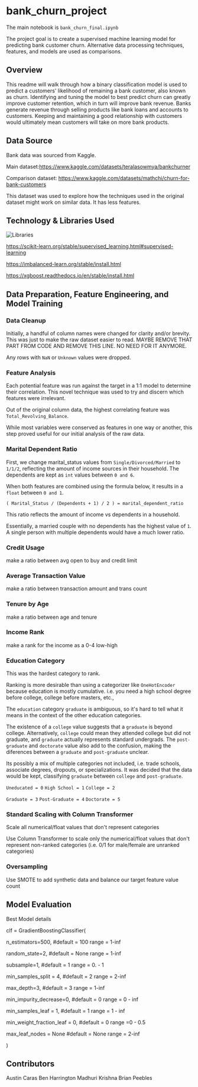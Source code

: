 # bank_churn_project

The main notebook is `bank_churn_final.ipynb`

The project goal is to create a supervised machine learning model for predicting bank customer churn. Alternative data processing techniques, features, and models are used as comparisons. 


## Overview

This readme will walk through how a binary classification model is used to predict a customers' likelihood of remaining a bank customer, also known as churn. Identifying and tuning the model to best predict churn can greatly improve customer retention, which in turn will improve bank revenue. Banks generate revenue through selling products like bank loans and accounts to customers. Keeping and maintaining a good relationship with customers would ultimately mean customers will take on more bank products. 

## Data Source

Bank data was sourced from Kaggle.

Main dataset:https://www.kaggle.com/datasets/teralasowmya/bankchurner

Comparison dataset: https://www.kaggle.com/datasets/mathchi/churn-for-bank-customers

This dataset was used to explore how the techniques used in the original dataset might work on similar data. It has less features.

## Technology & Libraries Used

![Libraries](https://github.com/carasaj/bank_churn_project/blob/main/Resources/Libraries.PNG) 

https://scikit-learn.org/stable/supervised_learning.html#supervised-learning

https://imbalanced-learn.org/stable/install.html

https://xgboost.readthedocs.io/en/stable/install.html


## Data Preparation, Feature Engineering, and Model Training

### Data Cleanup

Initially, a handful of column names were changed for clarity and/or brevity. This was just to make the raw dataset easier to read.
MAYBE REMOVE THAT PART FROM CODE AND REMOVE THIS LINE. NO NEED FOR IT ANYMORE.

Any rows with `NaN` or `Unknown` values were dropped. 

### Feature Analysis

Each potential feature was run against the target in a 1:1 model to determine their correlation. This novel technique was used to try and discern which features were irrelevant.

Out of the original column data, the highest correlating feature was `Total_Revolving_Balance`.

While most variables were conserved as features in one way or another, this step proved useful for our initial analysis of the raw data.

### Marital Dependent Ratio

First, we change marital_status values from `Single/Divorced/Married` to `1/1/2`, reflecting the amount of income sources in their household. The dependents  are kept as `int` values between `0 and 6`.

When both features are combined using the formula below, it results in a `float` between `0 and 1`. 

`( Marital_Status / (Dependents + 1) / 2 ) = marital_dependent_ratio`

This ratio reflects the amount of income vs dependents in a household. 

Essentially, a married couple with no dependents has the highest value of `1`. A single person with multiple dependents would have a much lower ratio.

### Credit Usage
make a ratio between avg open to buy and credit limit

### Average Transaction Value
make a ratio between transaction amount and trans count

### Tenure by Age
make a ratio between age and tenure

### Income Rank
make a rank for the income as a 0-4 low-high

### Education Category

This was the hardest category to rank. 

Ranking is more desirable than using a categorizer like `OneHotEncoder` because education is mostly cumulative. i.e. you need a high school degree before college, college before masters, etc.,

The `education` category `graduate` is ambiguous, so it's hard to tell what it means in the context of the other education categories.

The existence of a `college` value suggests that a `graduate` is beyond college. 
Alternatively, `college` could mean they attended college but did not graduate, and `graduate` actually represents standard undergrads.
The `post-graduate` and `doctorate` value also add to the confusion, making the diferences between a `graduate` and `post-graduate` unclear.
        
Its possibly a mix of multiple categories not included, i.e. trade schools, associate degrees, dropouts, or specializations.  It was decided that the data would be kept, classifying `graduate` between `college` and `post-graduate`.

`Uneducated = 0`   `High School = 1`   `College = 2`

`Graduate = 3`   `Post-Graduate = 4`   `Doctorate = 5`

### Standard Scaling with Column Transformer
Scale all numerical/float values that don't represent categories

Use Column Transformer to scale only the numerical/float values that don't
represent non-ranked categories (i.e. 0/1 for male/female are unranked categories)

### Oversampling
Use SMOTE to add synthetic data and balance our target feature value count



## Model Evaluation

Best Model details

clf = GradientBoostingClassifier(

n_estimators=500,                    #default = 100    range = 1-inf

random_state=2,                      #default = None   range = 1-inf

subsample=1,                         #default = 1   range = 0. - 1

min_samples_split = 4,               #default = 2   range = 2-inf

max_depth=3,                         #default = 3    range = 1-inf

min_impurity_decrease=0,             #default = 0    range = 0 - inf

min_samples_leaf = 1,                #default = 1   range = 1 - inf

min_weight_fraction_leaf = 0,        #default = 0   range =0 - 0.5
 
max_leaf_nodes = None                #default = None   range = 2-inf

)


## Contributors

Austin Caras
Ben Harrington
Madhuri Krishna
Brian Peebles

